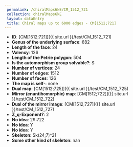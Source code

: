 ```yaml
--- 
 permalink: /chiralMaps6kE/CM_1512_721 
 collection: chiralMaps6kE
 layout: dataEntry
 title: Chiral maps up to 6000 edges - CM[1512;721]
---
```


- **ID**: [CM[1512;721]]({{ site.url }}/test/CM_1512_721)
- **Genus of the underlying surface**: 682
- **Length of the face**: 24
- **Valency**: 126
- **Length of the Petrie polygon**: 504
- **Is the automorphism group solvable?**: S
- **Number of vertices**: 24
- **Number of edges**: 1512
- **Number of faces**: 126
- **The map is self-**: none
- **Dual map**: [CM[1512;725]]({{ site.url }}/test/CM_1512_725)
- **Mirror (enantihomorphic) map**: [CM[1512;722]]({{ site.url }}/test/CM_1512_722)
- **Dual of the mirror image**: [CM[1512;727]]({{ site.url }}/test/CM_1512_727)
- **Z_q-Exponent?**: 2
- **No idea**:  29:722
- **No idea**: Y
- **No idea**: Y
- **Skeleton**: Sk(24;7)^21
- **Some other kind of skeleton**: nan
